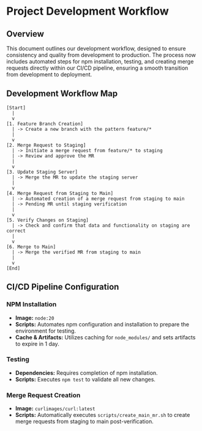 # Project Development Workflow

## Overview

This document outlines our development workflow, designed to ensure consistency and quality from development to production. The process now includes automated steps for npm installation, testing, and creating merge requests directly within our CI/CD pipeline, ensuring a smooth transition from development to deployment.

## Development Workflow Map

```
[Start]
  |
  v
[1. Feature Branch Creation]
  | -> Create a new branch with the pattern feature/*
  |
  v
[2. Merge Request to Staging]
  | -> Initiate a merge request from feature/* to staging
  | -> Review and approve the MR
  |
  v
[3. Update Staging Server]
  | -> Merge the MR to update the staging server
  |
  v
[4. Merge Request from Staging to Main]
  | -> Automated creation of a merge request from staging to main
  | -> Pending MR until staging verification
  |
  v
[5. Verify Changes on Staging]
  | -> Check and confirm that data and functionality on staging are correct
  |
  v
[6. Merge to Main]
  | -> Merge the verified MR from staging to main
  |
  v
[End]
```

## CI/CD Pipeline Configuration

### NPM Installation

- **Image:** `node:20`
- **Scripts:** Automates npm configuration and installation to prepare the environment for testing.
- **Cache & Artifacts:** Utilizes caching for `node_modules/` and sets artifacts to expire in 1 day.

### Testing

- **Dependencies:** Requires completion of npm installation.
- **Scripts:** Executes `npm test` to validate all new changes.

### Merge Request Creation

- **Image:** `curlimages/curl:latest`
- **Scripts:** Automatically executes `scripts/create_main_mr.sh` to create merge requests from staging to main post-verification.